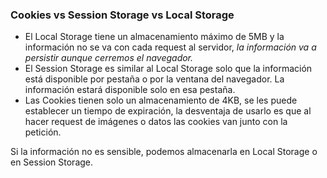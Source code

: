 ### Cookies vs Session Storage vs Local Storage
* El Local Storage tiene un almacenamiento máximo de 5MB y la información no se va con cada request al servidor, *la información va a persistir aunque cerremos el navegador.*
* El Session Storage es similar al Local Storage solo que la información está disponible por pestaña o por la ventana del navegador. La información estará disponible solo en esa pestaña.
* Las Cookies tienen solo un almacenamiento de 4KB, se les puede establecer un tiempo de expiración, la desventaja de usarlo es que al hacer request de imágenes o datos las cookies van junto con la petición.

Si la información no es sensible, podemos almacenarla en Local Storage o en Session Storage.
